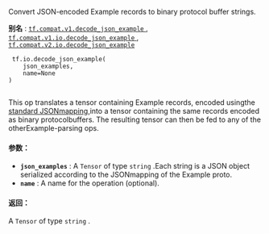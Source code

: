 Convert JSON-encoded Example records to binary protocol buffer strings.

**别名** : [ `tf.compat.v1.decode_json_example` ](/api_docs/python/tf/io/decode_json_example), [ `tf.compat.v1.io.decode_json_example` ](/api_docs/python/tf/io/decode_json_example), [ `tf.compat.v2.io.decode_json_example` ](/api_docs/python/tf/io/decode_json_example)

```
 tf.io.decode_json_example(
    json_examples,
    name=None
)
 
```

This op translates a tensor containing Example records, encoded usingthe [standard JSONmapping](https://developers.google.cn/protocol-buffers/docs/proto3#json),into a tensor containing the same records encoded as binary protocolbuffers. The resulting tensor can then be fed to any of the otherExample-parsing ops.

#### 参数：
- **`json_examples`** : A  `Tensor`  of type  `string` .Each string is a JSON object serialized according to the JSONmapping of the Example proto.
- **`name`** : A name for the operation (optional).


#### 返回：
A  `Tensor`  of type  `string` .

